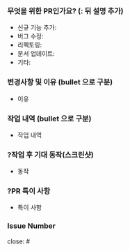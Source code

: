 ### 무엇을 위한 PR인가요? (: 뒤 설명 추가)

- 신규 기능 추가: 
- 버그 수정:
- 리펙토링:
- 문서 업데이트:
- 기타:

### 변경사항 및 이유 (bullet 으로 구분)

- 이유

### 작업 내역 (bullet 으로 구분)

- 작업 내역

### ?작업 후 기대 동작(스크린샷)

- 동작

### ?PR 특이 사항

- 특이 사항

### Issue Number

close: #
